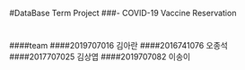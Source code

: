 #DataBase Term Project
###- COVID-19 Vaccine Reservation 
#
#
####team
####2019707016 김아란
####2016741076 오종석
####2017707025 김상엽
####2019707082 이송이